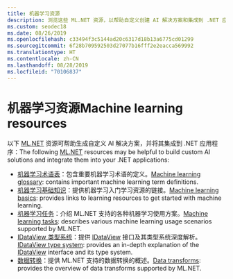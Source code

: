 ```yaml
---
title: 机器学习资源
description: 浏览这些 ML.NET 资源，以帮助自定义创建 AI 解决方案和集成到 .NET 应用程序。
ms.custom: seodec18
ms.date: 08/26/2019
ms.openlocfilehash: c33494f3c5144ad20c6317d18b13a6775cd01299
ms.sourcegitcommit: 6f28b709592503d27077b16fff2e2eacca569992
ms.translationtype: HT
ms.contentlocale: zh-CN
ms.lasthandoff: 08/28/2019
ms.locfileid: "70106837"
---
```

# <a name="machine-learning-resources"></a><span data-ttu-id="68807-103">机器学习资源</span><span class="sxs-lookup"><span data-stu-id="68807-103">Machine learning resources</span></span> 

<span data-ttu-id="68807-104">以下 [ML.NET](../index.yml) 资源可帮助生成自定义 AI 解决方案，并将其集成到 .NET 应用程序：</span><span class="sxs-lookup"><span data-stu-id="68807-104">The following  [ML.NET](../index.yml) resources may be helpful to build custom AI solutions and integrate them into your .NET applications:</span></span>

- <span data-ttu-id="68807-105">[机器学习术语表](glossary.md)：包含重要机器学习术语的定义。</span><span class="sxs-lookup"><span data-stu-id="68807-105">[Machine learning glossary](glossary.md): contains important machine learning term definitions.</span></span>
- <span data-ttu-id="68807-106">[机器学习基础知识](basics.md)：提供机器学习入门学习资源的链接。</span><span class="sxs-lookup"><span data-stu-id="68807-106">[Machine learning basics](basics.md): provides links to learning resources to get started with machine learning.</span></span>
- <span data-ttu-id="68807-107">[机器学习任务](tasks.md)：介绍 ML.NET 支持的各种机器学习使用方案。</span><span class="sxs-lookup"><span data-stu-id="68807-107">[Machine learning tasks](tasks.md): describes various machine learning usage scenarios supported by ML.NET.</span></span>
- <span data-ttu-id="68807-108">[IDataView 类型系统](https://xadupre.github.io/machinelearningext/mlnetdocs/idataviewtypesystem.html)：提供 [IDataView](xref:Microsoft.ML.IDataView) 接口及其类型系统深度解析。</span><span class="sxs-lookup"><span data-stu-id="68807-108">[IDataView type system](https://xadupre.github.io/machinelearningext/mlnetdocs/idataviewtypesystem.html): provides an in-depth explanation of the [IDataView](xref:Microsoft.ML.IDataView) interface and its type system.</span></span>
- <span data-ttu-id="68807-109">[数据转换](transforms.md)：提供 ML.NET 支持的数据转换的概述。</span><span class="sxs-lookup"><span data-stu-id="68807-109">[Data transforms](transforms.md): provides the overview of data transforms supported by ML.NET.</span></span>
